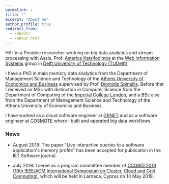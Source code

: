 ```yaml
---
permalink: /
title: ""
excerpt: "About me"
author_profile: true
redirect_from: 
  - /about/
  - /about.html
---
```


Hi! I'm a Postdoc researcher working on big data analytics and stream processing with Assis. Prof. [Asterios Katsifodimos](http://asterios.katsifodimos.com) at the [Web Information Systems](http://wis.ewi.tudelft.nl) group in [Delft University of Technology (TUDelft)](http://tudelft.nl).

I have a PhD in main memory data analytics from the Department of Management Science and Technology of the [Athens University of Economics and Business](http://aueb.gr) supervised by Prof. [Diomidis Spinellis](https://www.spinellis.gr). Before that I received an MSc with distinction in Computer Science from the Department of Computing of the [Imperial College London](http://imperial.ac.uk), and a BSc also from the Department of Management Science and Technology of the Athens University of Economics and Business.

I have worked as a cloud software engineer at [GRNET](https://grnet.gr) and as a software engineer at [COSMOTE](https://www.cosmote.gr) where I built and operated big data workflows.

### News

- August 2018: The paper "Live interactive queries to a software application's memory profile" has been accepted for publication in the IET Software journal.

- July 2018: I serve as a program committee member of [CCGRID 2019 (19th IEEE/ACM International Symposium on Cluster, Cloud and Grid Computing)](https://www.ccgrid2019.org), which will be held in Larnaca, Cyprus on 14 May 2019.
